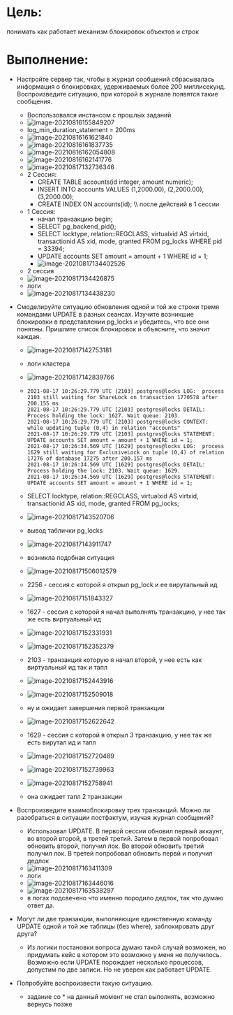 # Цель:

понимать как работает механизм блокировок объектов и строк

# Выполнение:

- Настройте сервер так, чтобы в журнал сообщений сбрасывалась информация о блокировках, удерживаемых более 200 миллисекунд. Воспроизведите ситуацию, при которой в журнале появятся такие сообщения.

  - Воспользовался инстансом с прошлых заданий
  - ![image-20210816155849207](8%20-%20%D0%9C%D0%B5%D1%85%D0%B0%D0%BD%D0%B8%D0%B7%D0%BC%20%D0%B1%D0%BB%D0%BE%D0%BA%D0%B8%D1%80%D0%BE%D0%B2%D0%BE%D0%BA.assets/image-20210816155849207.png)
  - log_min_duration_statement = 200ms
  - ![image-20210816161621840](8%20-%20%D0%9C%D0%B5%D1%85%D0%B0%D0%BD%D0%B8%D0%B7%D0%BC%20%D0%B1%D0%BB%D0%BE%D0%BA%D0%B8%D1%80%D0%BE%D0%B2%D0%BE%D0%BA.assets/image-20210816161621840.png)
  - ![image-20210816161837735](8%20-%20%D0%9C%D0%B5%D1%85%D0%B0%D0%BD%D0%B8%D0%B7%D0%BC%20%D0%B1%D0%BB%D0%BE%D0%BA%D0%B8%D1%80%D0%BE%D0%B2%D0%BE%D0%BA.assets/image-20210816161837735.png)
  - ![image-20210816162054808](8%20-%20%D0%9C%D0%B5%D1%85%D0%B0%D0%BD%D0%B8%D0%B7%D0%BC%20%D0%B1%D0%BB%D0%BE%D0%BA%D0%B8%D1%80%D0%BE%D0%B2%D0%BE%D0%BA.assets/image-20210816162054808.png)
  - ![image-20210816162141776](8%20-%20%D0%9C%D0%B5%D1%85%D0%B0%D0%BD%D0%B8%D0%B7%D0%BC%20%D0%B1%D0%BB%D0%BE%D0%BA%D0%B8%D1%80%D0%BE%D0%B2%D0%BE%D0%BA.assets/image-20210816162141776.png)
  - ![image-20210817132736346](8%20-%20%D0%9C%D0%B5%D1%85%D0%B0%D0%BD%D0%B8%D0%B7%D0%BC%20%D0%B1%D0%BB%D0%BE%D0%BA%D0%B8%D1%80%D0%BE%D0%B2%D0%BE%D0%BA.assets/image-20210817132736346.png)
  - 2 Сессия: 
    - CREATE TABLE accounts(id integer, amount numeric);
    - INSERT INTO accounts VALUES (1,2000.00), (2,2000.00), (3,2000.00);
    - CREATE INDEX ON accounts(id); \\\ после действий в 1 сессии 
  - 1 Сессия: 
    - начал транзакцию begin;
    - SELECT pg_backend_pid();
    -  SELECT locktype, relation::REGCLASS, virtualxid AS virtxid, transactionid AS xid, mode, granted FROM pg_locks WHERE pid = 33394;
    - UPDATE accounts SET amount = amount + 1 WHERE id = 1;
    - ![image-20210817134402526](8%20-%20%D0%9C%D0%B5%D1%85%D0%B0%D0%BD%D0%B8%D0%B7%D0%BC%20%D0%B1%D0%BB%D0%BE%D0%BA%D0%B8%D1%80%D0%BE%D0%B2%D0%BE%D0%BA.assets/image-20210817134402526.png)
  - 2 сессия
  - ![image-20210817134426875](8%20-%20%D0%9C%D0%B5%D1%85%D0%B0%D0%BD%D0%B8%D0%B7%D0%BC%20%D0%B1%D0%BB%D0%BE%D0%BA%D0%B8%D1%80%D0%BE%D0%B2%D0%BE%D0%BA.assets/image-20210817134426875.png)
  - логи
  - ![image-20210817134438230](8%20-%20%D0%9C%D0%B5%D1%85%D0%B0%D0%BD%D0%B8%D0%B7%D0%BC%20%D0%B1%D0%BB%D0%BE%D0%BA%D0%B8%D1%80%D0%BE%D0%B2%D0%BE%D0%BA.assets/image-20210817134438230.png)

- Смоделируйте ситуацию обновления одной и той же строки тремя командами UPDATE в разных сеансах. Изучите возникшие блокировки в представлении pg_locks и убедитесь, что все они понятны. Пришлите список блокировок и объясните, что значит каждая.

  - ![image-20210817142753181](8%20-%20%D0%9C%D0%B5%D1%85%D0%B0%D0%BD%D0%B8%D0%B7%D0%BC%20%D0%B1%D0%BB%D0%BE%D0%BA%D0%B8%D1%80%D0%BE%D0%B2%D0%BE%D0%BA.assets/image-20210817142753181.png)

  - логи кластера

  - ![image-20210817142839766](8%20-%20%D0%9C%D0%B5%D1%85%D0%B0%D0%BD%D0%B8%D0%B7%D0%BC%20%D0%B1%D0%BB%D0%BE%D0%BA%D0%B8%D1%80%D0%BE%D0%B2%D0%BE%D0%BA.assets/image-20210817142839766-16291961203962.png)

  - ```
    2021-08-17 10:26:29.779 UTC [2103] postgres@locks LOG:  process 2103 still waiting for ShareLock on transaction 1770578 after 200.155 ms
    2021-08-17 10:26:29.779 UTC [2103] postgres@locks DETAIL:  Process holding the lock: 1627. Wait queue: 2103.
    2021-08-17 10:26:29.779 UTC [2103] postgres@locks CONTEXT:  while updating tuple (0,4) in relation "accounts"
    2021-08-17 10:26:29.779 UTC [2103] postgres@locks STATEMENT:  UPDATE accounts SET amount = amount + 1 WHERE id = 1;
    2021-08-17 10:26:34.569 UTC [1629] postgres@locks LOG:  process 1629 still waiting for ExclusiveLock on tuple (0,4) of relation 17276 of database 17275 after 200.157 ms
    2021-08-17 10:26:34.569 UTC [1629] postgres@locks DETAIL:  Process holding the lock: 2103. Wait queue: 1629.
    2021-08-17 10:26:34.569 UTC [1629] postgres@locks STATEMENT:  UPDATE accounts SET amount = amount + 1 WHERE id = 1;
    
    ```

    

  - SELECT locktype, relation::REGCLASS, virtualxid AS virtxid, transactionid AS xid, mode, granted FROM pg_locks;

  - ![image-20210817143520706](8%20-%20%D0%9C%D0%B5%D1%85%D0%B0%D0%BD%D0%B8%D0%B7%D0%BC%20%D0%B1%D0%BB%D0%BE%D0%BA%D0%B8%D1%80%D0%BE%D0%B2%D0%BE%D0%BA.assets/image-20210817143520706.png)

  - вывод таблички pg_locks

  - ![image-20210817143911747](8%20-%20%D0%9C%D0%B5%D1%85%D0%B0%D0%BD%D0%B8%D0%B7%D0%BC%20%D0%B1%D0%BB%D0%BE%D0%BA%D0%B8%D1%80%D0%BE%D0%B2%D0%BE%D0%BA.assets/image-20210817143911747.png)

  - возникла подобная ситуация

  - ![image-20210817150601257](8%20-%20%D0%9C%D0%B5%D1%85%D0%B0%D0%BD%D0%B8%D0%B7%D0%BC%20%D0%B1%D0%BB%D0%BE%D0%BA%D0%B8%D1%80%D0%BE%D0%B2%D0%BE%D0%BA.assets/image-20210817150601257.png)9

  - 2256 - сессия с которой я открыл pg_lock и ее вирутальный ид

  - ![image-20210817151843327](8%20-%20%D0%9C%D0%B5%D1%85%D0%B0%D0%BD%D0%B8%D0%B7%D0%BC%20%D0%B1%D0%BB%D0%BE%D0%BA%D0%B8%D1%80%D0%BE%D0%B2%D0%BE%D0%BA.assets/image-20210817151843327.png)

  - 1627 - сессия с которой я начал выполнять транзакцию, у нее так же есть виртуальный ид

  - ![image-20210817152331931](8%20-%20%D0%9C%D0%B5%D1%85%D0%B0%D0%BD%D0%B8%D0%B7%D0%BC%20%D0%B1%D0%BB%D0%BE%D0%BA%D0%B8%D1%80%D0%BE%D0%B2%D0%BE%D0%BA.assets/image-20210817152331931.png)

  - ![image-20210817152352379](8%20-%20%D0%9C%D0%B5%D1%85%D0%B0%D0%BD%D0%B8%D0%B7%D0%BC%20%D0%B1%D0%BB%D0%BE%D0%BA%D0%B8%D1%80%D0%BE%D0%B2%D0%BE%D0%BA.assets/image-20210817152352379.png)

  - 2103 - транзакция которую я начал второй, у нее есть как виртуальный ид так и тапл

  - ![image-20210817152443916](8%20-%20%D0%9C%D0%B5%D1%85%D0%B0%D0%BD%D0%B8%D0%B7%D0%BC%20%D0%B1%D0%BB%D0%BE%D0%BA%D0%B8%D1%80%D0%BE%D0%B2%D0%BE%D0%BA.assets/image-20210817152443916.png)

  - ![image-20210817152509018](8%20-%20%D0%9C%D0%B5%D1%85%D0%B0%D0%BD%D0%B8%D0%B7%D0%BC%20%D0%B1%D0%BB%D0%BE%D0%BA%D0%B8%D1%80%D0%BE%D0%B2%D0%BE%D0%BA.assets/image-20210817152509018.png)

  - ну и ожидает завершения первой транзакции

  - ![image-20210817152622642](8%20-%20%D0%9C%D0%B5%D1%85%D0%B0%D0%BD%D0%B8%D0%B7%D0%BC%20%D0%B1%D0%BB%D0%BE%D0%BA%D0%B8%D1%80%D0%BE%D0%B2%D0%BE%D0%BA.assets/image-20210817152622642.png)

  - 1629 - сессия с которой я открыл 3 транзакцию, у нее так же есть вирутал ид и тапл

  - ![image-20210817152720489](8%20-%20%D0%9C%D0%B5%D1%85%D0%B0%D0%BD%D0%B8%D0%B7%D0%BC%20%D0%B1%D0%BB%D0%BE%D0%BA%D0%B8%D1%80%D0%BE%D0%B2%D0%BE%D0%BA.assets/image-20210817152720489.png)

  - ![image-20210817152739963](8%20-%20%D0%9C%D0%B5%D1%85%D0%B0%D0%BD%D0%B8%D0%B7%D0%BC%20%D0%B1%D0%BB%D0%BE%D0%BA%D0%B8%D1%80%D0%BE%D0%B2%D0%BE%D0%BA.assets/image-20210817152739963.png)

  - ![image-20210817152758941](8%20-%20%D0%9C%D0%B5%D1%85%D0%B0%D0%BD%D0%B8%D0%B7%D0%BC%20%D0%B1%D0%BB%D0%BE%D0%BA%D0%B8%D1%80%D0%BE%D0%B2%D0%BE%D0%BA.assets/image-20210817152758941.png)

  - она ожидает тапл 2 транзакции

- Воспроизведите взаимоблокировку трех транзакций. Можно ли разобраться в ситуации постфактум, изучая журнал сообщений?

  - Использовал UPDATE. В первой сессии обновил первый аккаунт, во второй второй, в третей третий. Затем в первой попробовал обновить второй, получил лок. Во второй обновить третий получил лок. В третей попробовал обновить первй и получил дедлок 
  - ![image-20210817163411309](8%20-%20%D0%9C%D0%B5%D1%85%D0%B0%D0%BD%D0%B8%D0%B7%D0%BC%20%D0%B1%D0%BB%D0%BE%D0%BA%D0%B8%D1%80%D0%BE%D0%B2%D0%BE%D0%BA.assets/image-20210817163411309.png)
  - логи
  - ![image-20210817163446016](8%20-%20%D0%9C%D0%B5%D1%85%D0%B0%D0%BD%D0%B8%D0%B7%D0%BC%20%D0%B1%D0%BB%D0%BE%D0%BA%D0%B8%D1%80%D0%BE%D0%B2%D0%BE%D0%BA.assets/image-20210817163446016.png)
  - ![image-20210817163538297](8%20-%20%D0%9C%D0%B5%D1%85%D0%B0%D0%BD%D0%B8%D0%B7%D0%BC%20%D0%B1%D0%BB%D0%BE%D0%BA%D0%B8%D1%80%D0%BE%D0%B2%D0%BE%D0%BA.assets/image-20210817163538297.png)
  - в логах подсвечено что именно породило дедлок, так что думаю ответ да. 

- Могут ли две транзакции, выполняющие единственную команду UPDATE одной и той же таблицы (без where), заблокировать друг друга?

  - Из логики постановки вопроса думаю такой случай возможен, но придумать кейс в котором это возможно у меня не получилось. Возможно если    UPDATE порождает несколько процессов, допустим по две записи. Но не уверен как работает UPDATE. 

- Попробуйте воспроизвести такую ситуацию.
  - задание со * на данный момент не стал выполнять, возможно вернусь позже

